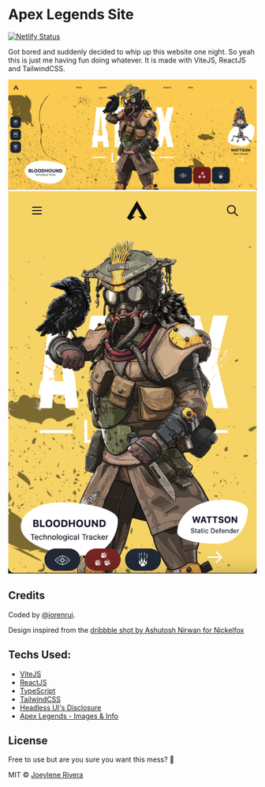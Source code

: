 # Apex Legends Site

[![Netlify Status](https://api.netlify.com/api/v1/badges/baada63c-d68f-4684-a9ad-2b3702181ee5/deploy-status)](https://app.netlify.com/sites/apex-legends-site/deploys)

Got bored and suddenly decided to whip up this website one night. So yeah this is just me having fun doing whatever. It is made with ViteJS, ReactJS and TailwindCSS.

![Screenshot of the apex legends site which features the legend bloodhound](./public/assets/img/apex-legends-site.png)
![Mobile screenshot of the apex legends site which features the legend bloodhound](./public/assets/img/mobile-apex-legends-site.png)

## Credits

Coded by [@jorenrui](https://jorenrui.netlify.app).

Design inspired from the [dribbble shot by Ashutosh Nirwan for Nickelfox](https://dribbble.com/shots/9526331-APEX)

## Techs Used:
- [ViteJS](https://vitejs.dev/)
- [ReactJS](https://reactjs.org/)
- [TypeScript](https://www.typescriptlang.org/)
- [TailwindCSS](https://tailwindcss.com/)
- [Headless UI's Disclosure](https://headlessui.dev/react/disclosure)
- [Apex Legends - Images & Info](https://www.ea.com/games/apex-legends)

## License

Free to use but are you sure you want this mess? 🙈

MIT © [Joeylene Rivera](https://github.com/jorenrui)
